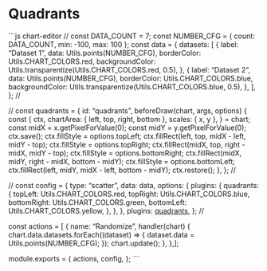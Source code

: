 Quadrants
=========

\`\`\`js chart-editor // const DATA\_COUNT = 7; const NUMBER\_CFG = { count: DATA\_COUNT, min: -100, max: 100 }; const data = { datasets: \[ { label: “Dataset 1”, data: Utils.points(NUMBER\_CFG), borderColor: Utils.CHART\_COLORS.red, backgroundColor: Utils.transparentize(Utils.CHART\_COLORS.red, 0.5), }, { label: “Dataset 2”, data: Utils.points(NUMBER\_CFG), borderColor: Utils.CHART\_COLORS.blue, backgroundColor: Utils.transparentize(Utils.CHART\_COLORS.blue, 0.5), }, \], }; //

// const quadrants = { id: “quadrants”, beforeDraw(chart, args, options) { const { ctx, chartArea: { left, top, right, bottom }, scales: { x, y }, } = chart; const midX = x.getPixelForValue(0); const midY = y.getPixelForValue(0); ctx.save(); ctx.fillStyle = options.topLeft; ctx.fillRect(left, top, midX - left, midY - top); ctx.fillStyle = options.topRight; ctx.fillRect(midX, top, right - midX, midY - top); ctx.fillStyle = options.bottomRight; ctx.fillRect(midX, midY, right - midX, bottom - midY); ctx.fillStyle = options.bottomLeft; ctx.fillRect(left, midY, midX - left, bottom - midY); ctx.restore(); }, }; //

// const config = { type: “scatter”, data: data, options: { plugins: { quadrants: { topLeft: Utils.CHART\_COLORS.red, topRight: Utils.CHART\_COLORS.blue, bottomRight: Utils.CHART\_COLORS.green, bottomLeft: Utils.CHART\_COLORS.yellow, }, }, }, plugins: [quadrants](#quadrants), }; //

const actions = \[ { name: “Randomize”, handler(chart) { chart.data.datasets.forEach((dataset) =&gt; { dataset.data = Utils.points(NUMBER\_CFG); }); chart.update(); }, },\];

module.exports = { actions, config, }; \`\`\`
